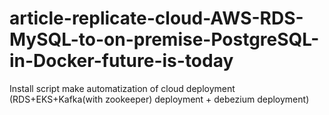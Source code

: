 # article-replicate-cloud-AWS-RDS-MySQL-to-on-premise-PostgreSQL-in-Docker-future-is-today

Install script make automatization of cloud deployment (RDS+EKS+Kafka(with zookeeper) deployment + debezium deployment)

